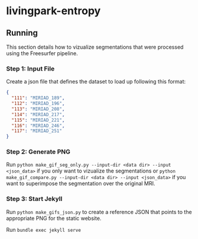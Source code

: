 # livingpark-entropy

## Running

This section details how to vizualize segmentations that were processed using the Freesurfer pipeline.

### Step 1: Input File
Create a json file that defines the dataset to load up following this format:

```json
{
  "111": "MIRIAD_189",
  "112": "MIRIAD_196",
  "113": "MIRIAD_208",
  "114": "MIRIAD_217",
  "115": "MIRIAD_221",
  "116": "MIRIAD_246",
  "117": "MIRIAD_251"
}
```

### Step 2: Generate PNG

Run `python make_gif_seg_only.py --input-dir <data dir> --input <json_data>` if you only want to vizualize the segmentations or `python make_gif_compare.py --input-dir <data dir> --input <json_data>` if you want to superimpose the segmentation over the original MRI.

### Step 3: Start Jekyll

Run `python make_gifs_json.py` to create a reference JSON that points to the appropriate PNG for the static website.

Run `bundle exec jekyll serve`

